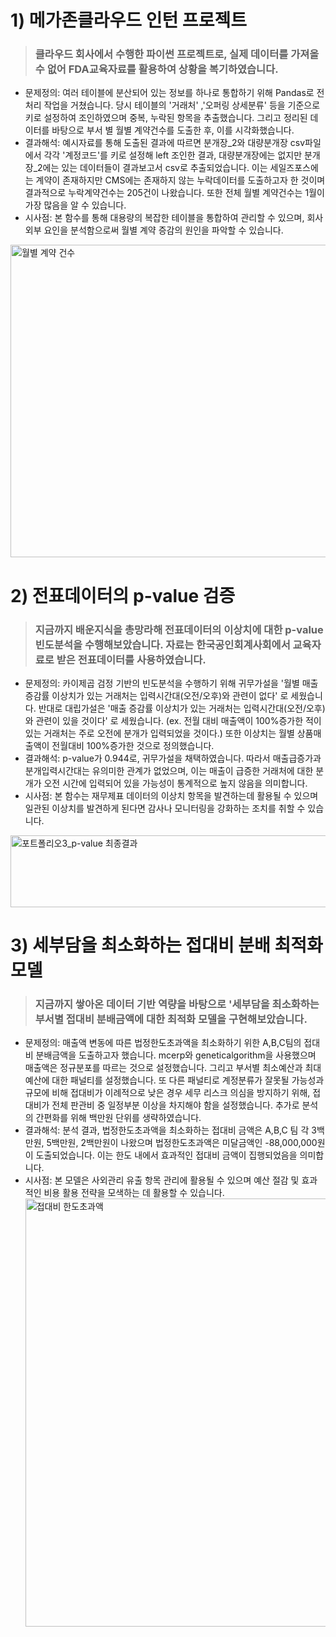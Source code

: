 # 1) 메가존클라우드 인턴 프로젝트
> ### 클라우드 회사에서 수행한 파이썬 프로젝트로, 실제 데이터를 가져올 수 없어 FDA교육자료를 활용하여 상황을 복기하였습니다. 
* 문제정의: 여러 테이블에 분산되어 있는 정보를 하나로 통합하기 위해 Pandas로 전처리 작업을 거쳤습니다. 당시 테이블의 '거래처' ,'오퍼링 상세분류' 등을 기준으로 키로 설정하여 조인하였으며 중복, 누락된 항목을 추출했습니다. 그리고 정리된 데이터를 바탕으로 부서 별 월별 계약건수를 도출한 후, 이를 시각화했습니다.
* 결과해석: 예시자료를 통해 도출된 결과에 따르면 분개장_2와 대량분개장 csv파일에서 각각 '계정코드'를 키로 설정해 left 조인한 결과, 대량분개장에는 없지만 분개장_2에는 있는 데이터들이 결과보고서 csv로 추출되었습니다. 이는 세일즈포스에는 계약이 존재하지만 CMS에는 존재하지 않는 누락데이터를 도출하고자 한 것이며 결과적으로 누락계약건수는 205건이 나왔습니다. 또한 전체 월별 계약건수는 1월이 가장 많음을 알 수 있습니다.
* 시사점: 본 함수를 통해 대용량의 복잡한 테이블을 통합하여 관리할 수 있으며, 회사 외부 요인을 분석함으로써 월별 계약 증감의 원인을 파악할 수 있습니다. 
<img width="900" height="500" alt="월별 계약 건수" src="https://github.com/user-attachments/assets/92d514d5-9d43-466a-8f76-e1cc80bf450a" />



# 2) 전표데이터의 p-value 검증
> ### 지금까지 배운지식을 총망라해 전표데이터의 이상치에 대한 p-value 빈도분석을 수행해보았습니다. 자료는 한국공인회계사회에서 교육자료로 받은 전표데이터를 사용하였습니다. 
* 문제정의: 카이제곱 검정 기반의 빈도분석을 수행하기 위해 귀무가설을 '월별 매출증감률 이상치가 있는 거래처는 입력시간대(오전/오후)와 관련이 없다' 로 세웠습니다. 반대로 대립가설은 '매출 증감률 이상치가 있는 거래처는 입력시간대(오전/오후)와 관련이 있을 것이다' 로 세웠습니다. (ex. 전월 대비 매출액이 100%증가한 적이 있는 거래처는 주로 오전에 분개가 입력되었을 것이다.) 또한 이상치는 월별 상품매출액이 전월대비 100%증가한 것으로 정의했습니다. 
* 결과해석: p-value가 0.944로, 귀무가설을 채택하였습니다. 따라서 매출급증가과 분개입력시간대는 유의미한 관계가 없었으며, 이는 매출이 급증한 거래처에 대한 분개가 오전 시간에 입력되어 있을 가능성이 통계적으로 높지 않음을 의미합니다. 
* 시사점: 본 함수는 재무제표 데이터의 이상치 항목을 발견하는데 활용될 수 있으며 일관된 이상치를 발견하게 된다면 감사나 모니터링을 강화하는 조치를 취할 수 있습니다.  
<img width="784" height="115" alt="포트폴리오3_p-value 최종결과" src="https://github.com/user-attachments/assets/d6d69b71-8d44-4f1c-a392-27b9570728bc" />



# 3) 세부담을 최소화하는 접대비 분배 최적화 모델
> ### 지금까지 쌓아온 데이터 기반 역량을 바탕으로 '세부담을 최소화하는 부서별 접대비 분배금액에 대한 최적화 모델을 구현해보았습니다. 
* 문제정의: 매출액 변동에 따른 법정한도초과액을 최소화하기 위한 A,B,C팀의 접대비 분배금액을 도출하고자 했습니다. mcerp와 geneticalgorithm을 사용했으며 매출액은 정규분포를 따르는 것으로 설정했습니다. 그리고 부서별 최소예산과 최대예산에 대한 패널티를 설정했습니다. 또 다른 패널티로 계정분류가 잘못될 가능성과 규모에 비해 접대비가 이례적으로 낮은 경우 세무 리스크 의심을 방지하기 위해, 접대비가 전체 판관비 중 일정부분 이상을 차지해야 함을 설정했습니다. 추가로 분석의 간편화를 위해 백만원 단위를 생략하였습니다.
* 결과해석: 분석 결과, 법정한도초과액을 최소화하는 접대비 금액은 A,B,C 팀 각 3백만원, 5백만원, 2백만원이 나왔으며 법정한도초과액은 미달금액인 -88,000,000원이 도출되었습니다. 이는 한도 내에서 효과적인 접대비 금액이 집행되었음을 의미합니다. 
* 시사점: 본 모델은 사외관리 유출 항목 관리에 활용될 수 있으며 예산 절감 및 효과적인 비용 활용 전략을 모색하는 데 활용할 수 있습니다. 
  <img width="786" height="685" alt="접대비 한도초과액" src="https://github.com/user-attachments/assets/9287f6d4-d440-4448-9226-ed3eeee7f174" />



